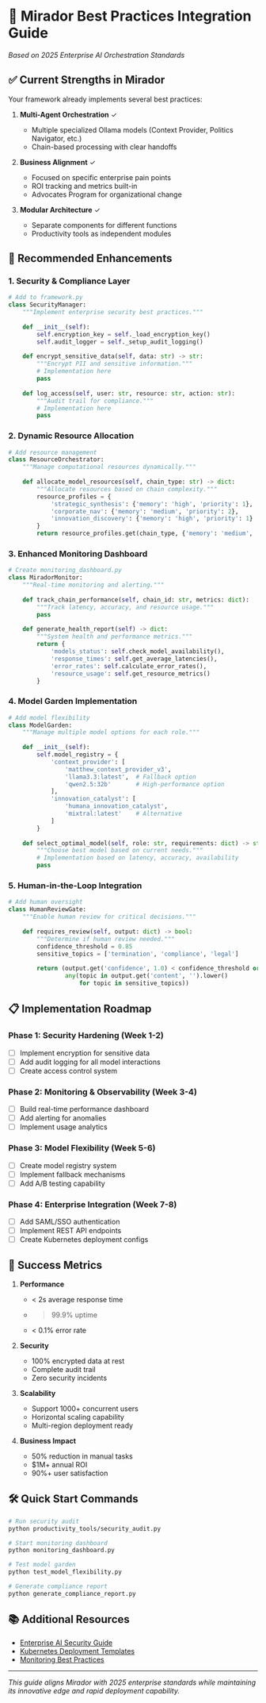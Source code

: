 # 🎯 Mirador Best Practices Integration Guide

*Based on 2025 Enterprise AI Orchestration Standards*

## ✅ Current Strengths in Mirador

Your framework already implements several best practices:

1. **Multi-Agent Orchestration** ✓
   - Multiple specialized Ollama models (Context Provider, Politics Navigator, etc.)
   - Chain-based processing with clear handoffs

2. **Business Alignment** ✓
   - Focused on specific enterprise pain points
   - ROI tracking and metrics built-in
   - Advocates Program for organizational change

3. **Modular Architecture** ✓
   - Separate components for different functions
   - Productivity tools as independent modules

## 🚀 Recommended Enhancements

### 1. **Security & Compliance Layer**
```python
# Add to framework.py
class SecurityManager:
    """Implement enterprise security best practices."""
    
    def __init__(self):
        self.encryption_key = self._load_encryption_key()
        self.audit_logger = self._setup_audit_logging()
    
    def encrypt_sensitive_data(self, data: str) -> str:
        """Encrypt PII and sensitive information."""
        # Implementation here
        pass
    
    def log_access(self, user: str, resource: str, action: str):
        """Audit trail for compliance."""
        # Implementation here
        pass
```

### 2. **Dynamic Resource Allocation**
```python
# Add resource management
class ResourceOrchestrator:
    """Manage computational resources dynamically."""
    
    def allocate_model_resources(self, chain_type: str) -> dict:
        """Allocate resources based on chain complexity."""
        resource_profiles = {
            'strategic_synthesis': {'memory': 'high', 'priority': 1},
            'corporate_nav': {'memory': 'medium', 'priority': 2},
            'innovation_discovery': {'memory': 'high', 'priority': 1}
        }
        return resource_profiles.get(chain_type, {'memory': 'medium', 'priority': 3})
```

### 3. **Enhanced Monitoring Dashboard**
```python
# Create monitoring_dashboard.py
class MiradorMonitor:
    """Real-time monitoring and alerting."""
    
    def track_chain_performance(self, chain_id: str, metrics: dict):
        """Track latency, accuracy, and resource usage."""
        pass
    
    def generate_health_report(self) -> dict:
        """System health and performance metrics."""
        return {
            'models_status': self.check_model_availability(),
            'response_times': self.get_average_latencies(),
            'error_rates': self.calculate_error_rates(),
            'resource_usage': self.get_resource_metrics()
        }
```

### 4. **Model Garden Implementation**
```python
# Add model flexibility
class ModelGarden:
    """Manage multiple model options for each role."""
    
    def __init__(self):
        self.model_registry = {
            'context_provider': [
                'matthew_context_provider_v3',
                'llama3.3:latest',  # Fallback option
                'qwen2.5:32b'       # High-performance option
            ],
            'innovation_catalyst': [
                'humana_innovation_catalyst',
                'mixtral:latest'    # Alternative
            ]
        }
    
    def select_optimal_model(self, role: str, requirements: dict) -> str:
        """Choose best model based on current needs."""
        # Implementation based on latency, accuracy, availability
        pass
```

### 5. **Human-in-the-Loop Integration**
```python
# Add human oversight
class HumanReviewGate:
    """Enable human review for critical decisions."""
    
    def requires_review(self, output: dict) -> bool:
        """Determine if human review needed."""
        confidence_threshold = 0.85
        sensitive_topics = ['termination', 'compliance', 'legal']
        
        return (output.get('confidence', 1.0) < confidence_threshold or
                any(topic in output.get('content', '').lower() 
                    for topic in sensitive_topics))
```

## 📋 Implementation Roadmap

### Phase 1: Security Hardening (Week 1-2)
- [ ] Implement encryption for sensitive data
- [ ] Add audit logging for all model interactions
- [ ] Create access control system

### Phase 2: Monitoring & Observability (Week 3-4)
- [ ] Build real-time performance dashboard
- [ ] Add alerting for anomalies
- [ ] Implement usage analytics

### Phase 3: Model Flexibility (Week 5-6)
- [ ] Create model registry system
- [ ] Implement fallback mechanisms
- [ ] Add A/B testing capability

### Phase 4: Enterprise Integration (Week 7-8)
- [ ] Add SAML/SSO authentication
- [ ] Implement REST API endpoints
- [ ] Create Kubernetes deployment configs

## 🎯 Success Metrics

1. **Performance**
   - < 2s average response time
   - > 99.9% uptime
   - < 0.1% error rate

2. **Security**
   - 100% encrypted data at rest
   - Complete audit trail
   - Zero security incidents

3. **Scalability**
   - Support 1000+ concurrent users
   - Horizontal scaling capability
   - Multi-region deployment ready

4. **Business Impact**
   - 50% reduction in manual tasks
   - $1M+ annual ROI
   - 90%+ user satisfaction

## 🛠️ Quick Start Commands

```bash
# Run security audit
python productivity_tools/security_audit.py

# Start monitoring dashboard
python monitoring_dashboard.py

# Test model garden
python test_model_flexibility.py

# Generate compliance report
python generate_compliance_report.py
```

## 📚 Additional Resources

- [Enterprise AI Security Guide](https://example.com/ai-security)
- [Kubernetes Deployment Templates](https://example.com/k8s-templates)
- [Monitoring Best Practices](https://example.com/monitoring)

---

*This guide aligns Mirador with 2025 enterprise standards while maintaining its innovative edge and rapid deployment capability.*